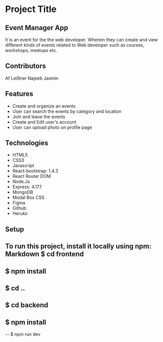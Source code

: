# Project Title  
## Event Manager App 
  It is an event for the the web developer. Wherein they can create and view different kinds of events related to Web developer such as courses, workshops,         meetups   etc.
  
## Contributors
Af Leißner
Najeeb
Jasmin

## Features
* Create and organize an events 
* User can search the events by category and location
* Join and leave the events
* Create and Edit user's account 
* User can upload photo on profile page

## Technologies
* HTML5
* CSS3
* Javascript
* React-bootstrap: 1.4.3
* React Router DOM
* Node.Js
* Express: 4.17.1
* MongoDB
* Modal Box CSS
* Figma
* Github
* Heruko

## Setup 
  To run this project, install it locally using npm:
Markdown $ cd frontend 
-


$ npm install
--

$ cd ..
--


$ cd backend
--


$ npm install
--


--
$ npm run dev








  
  
  
  
 
